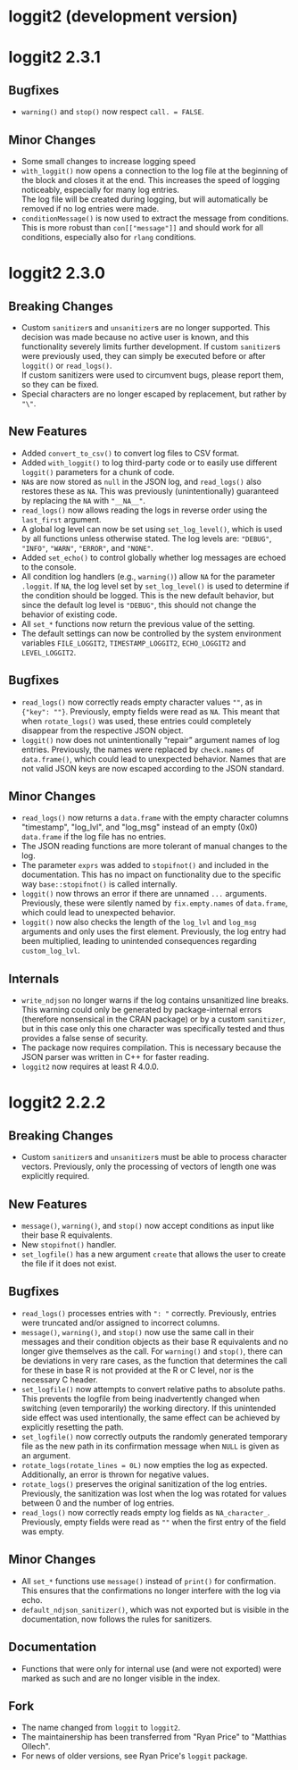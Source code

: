 # loggit2 (development version)

# loggit2 2.3.1

## Bugfixes
* `warning()` and `stop()` now respect `call. = FALSE`.

## Minor Changes
* Some small changes to increase logging speed
* `wìth_loggit()` now opens a connection to the log file at the beginning of the block and closes it at the end.
  This increases the speed of logging noticeably, especially for many log entries.  
  The log file will be created during logging, but will automatically be removed if no log entries were made.
* `conditionMessage()` is now used to extract the message from conditions. This is more robust than `con[["message"]]`
  and should work for all conditions, especially also for `rlang` conditions.

# loggit2 2.3.0

## Breaking Changes
* Custom `sanitizer`s and `unsanitizer`s are no longer supported. This decision was made because no active user is known,
  and this functionality severely limits further development. If custom `sanitizer`s were previously used,
  they can simply be executed before or after `loggit()` or `read_logs()`.  
  If custom sanitizers were used to circumvent bugs, please report them, so they can be fixed.
* Special characters are no longer escaped by replacement, but rather by `"\"`.

## New Features
* Added `convert_to_csv()` to convert log files to CSV format.
* Added `with_loggit()` to log third-party code or to easily use different `loggit()` parameters for a chunk of code.
* `NA`s are now stored as `null` in the JSON log, and `read_logs()` also restores these as `NA`. This was previously (unintentionally) guaranteed by replacing the `NA` with `"__NA__"`.
* `read_logs()` now allows reading the logs in reverse order using the `last_first` argument.
* A global log level can now be set using `set_log_level()`, which is used by all functions unless otherwise stated. The log levels are: `"DEBUG"`, `"INFO"`, `"WARN"`, `"ERROR"`, and `"NONE"`.
* Added `set_echo()` to control globally whether log messages are echoed to the console.
* All condition log handlers (e.g., `warning()`) allow `NA` for the parameter `.loggit`. If `NA`, the log level set by `set_log_level()` is used
  to determine if the condition should be logged. This is the new default behavior, but since the default log level is `"DEBUG"`, this should not change the behavior of existing code.
* All `set_*` functions now return the previous value of the setting.
* The default settings can now be controlled by the system environment variables `FILE_LOGGIT2`, `TIMESTAMP_LOGGIT2`, `ECHO_LOGGIT2` and `LEVEL_LOGGIT2`.

## Bugfixes 
* `read_logs()` now correctly reads empty character values `""`, as in `{"key": ""}`. 
  Previously, empty fields were read as `NA`. This meant that when `rotate_logs()` was used,
  these entries could completely disappear from the respective JSON object.
* `loggit()` now does not unintentionally “repair” argument names of log entries. 
  Previously, the names were replaced by `check.names` of `data.frame()`, which could lead to unexpected behavior.
  Names that are not valid JSON keys are now escaped according to the JSON standard.

## Minor Changes
* `read_logs()` now returns a `data.frame` with the empty character columns "timestamp", "log_lvl", and "log_msg" instead of an empty (0x0) `data.frame` if the log file has no entries.
* The JSON reading functions are more tolerant of manual changes to the log.
* The parameter `exprs` was added to `stopifnot()` and included in the documentation. This has no impact on functionality due to the specific way `base::stopifnot()` is called internally.
* `loggit()` now throws an error if there are unnamed `...` arguments. Previously, these were silently named by `fix.empty.names` of `data.frame`, which could lead to unexpected behavior.
* `loggit()` now also checks the length of the `log_lvl` and `log_msg` arguments and only uses the first element. 
  Previously, the log entry had been multiplied, leading to unintended consequences regarding `custom_log_lvl`.

## Internals
* `write_ndjson` no longer warns if the log contains unsanitized line breaks. This warning could only be generated by package-internal errors
  (therefore nonsensical in the CRAN package) or by a custom `sanitizer`, but in this case only this one character was specifically tested and thus provides a false sense of security.
* The package now requires compilation. This is necessary because the JSON parser was written in C++ for faster reading.
* `loggit2` now requires at least R 4.0.0. 

# loggit2 2.2.2

## Breaking Changes
* Custom `sanitizer`s and `unsanitizer`s must be able to process character vectors.
  Previously, only the processing of vectors of length one was explicitly required.

## New Features
* `message()`, `warning()`, and `stop()` now accept conditions as input like their base R equivalents.
* New `stopifnot()` handler.
* `set_logfile()` has a new argument `create` that allows the user to create the file if it does not exist.

## Bugfixes 
* `read_logs()` processes entries with `": "` correctly. 
  Previously, entries were truncated and/or assigned to incorrect columns.
* `message()`, `warning()`, and `stop()` now use the same call in their messages and their condition objects as their base R equivalents and no longer give themselves as the call. 
  For `warning()` and `stop()`, there can be deviations in very rare cases, as the function that determines the call for these in base R is not provided at the R or C level, nor is the necessary C header.
* `set_logfile()` now attempts to convert relative paths to absolute paths. This prevents the logfile from being inadvertently changed when switching (even temporarily) the working directory. 
  If this unintended side effect was used intentionally, the same effect can be achieved by explicitly resetting the path.
* `set_logfile()` now correctly outputs the randomly generated temporary file as the new path in its confirmation message when `NULL` is given as an argument.
* `rotate_logs(rotate_lines = 0L)` now empties the log as expected. Additionally, an error is thrown for negative values.
* `rotate_logs()` preserves the original sanitization of the log entries. Previously, the sanitization was lost when the log was rotated for values between 0 and the number of log entries.
* `read_logs()` now correctly reads empty log fields as `NA_character_`. Previously, empty fields were read as `""` when the first entry of the field was empty.

## Minor Changes
* All `set_*` functions use `message()` instead of `print()` for confirmation. This ensures that the confirmations no longer interfere with the log via echo.
* `default_ndjson_sanitizer()`, which was not exported but is visible in the documentation, now follows the rules for sanitizers.

## Documentation
* Functions that were only for internal use (and were not exported) were marked as such and are no longer visible in the index.

## Fork
* The name changed from `loggit` to `loggit2`.
* The maintainership has been transferred from "Ryan Price" to "Matthias Ollech".
* For news of older versions, see Ryan Price's `loggit` package.
